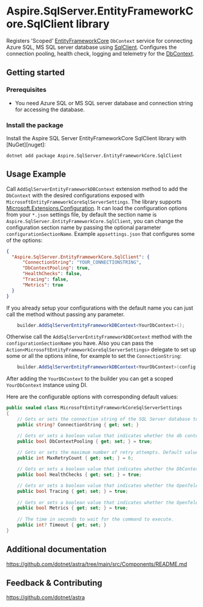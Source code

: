 # Aspire.SqlServer.EntityFrameworkCore.SqlClient library

Registers 'Scoped' [EntityFrameworkCore](https://learn.microsoft.com/en-us/ef/core/) `DbContext` service for connecting Azure SQL, MS SQL server database using [SqlClient](https://learn.microsoft.com/dotnet/api/microsoft.data.sqlclient). Configures the connection pooling, health check, logging and telemetry for the [DbContext](https://learn.microsoft.com/dotnet/api/microsoft.entityframeworkcore.dbcontext).

## Getting started

### Prerequisites

- You need Azure SQL or MS SQL server database and connection string for accessing the database.

### Install the package

Install the Aspire SQL Server EntityFrameworkCore SqlClient library with [NuGet][nuget]:

```dotnetcli
dotnet add package Aspire.SqlServer.EntityFrameworkCore.SqlClient
```

## Usage Example

Call `AddSqlServerEntityFrameworkDBContext` extension method to add the `DbContext`  with the desired configurations exposed with `MicrosoftEntityFrameworkCoreSqlServerSettings`. The library supports [Microsoft.Extensions.Configuration](https://learn.microsoft.com/dotnet/api/microsoft.extensions.configuration). It can load the configuration options from your `*.json` settings file, by default the section name is `Aspire.SqlServer.EntityFrameworkCore.SqlClient`, you can change the configuration section name by passing the optional parameter `configurationSectionName`. Example `appsettings.json` that configures some of the options:

```json
{
  "Aspire.SqlServer.EntityFrameworkCore.SqlClient": {
      "ConnectionString": "YOUR_CONNECTIONSTRING",
      "DbContextPooling": true,
      "HealthChecks": false,
      "Tracing": false,
      "Metrics": true
  }
}
```

 If you already setup your configurations with the default name you can just call the method without passing any parameter.

```cs
    builder.AddSqlServerEntityFrameworkDBContext<YourDbContext>();
```

Otherwise call the `AddSqlServerEntityFrameworkDBContext` method with the `configurationSectionName` you have. Also you can pass the `Action<MicrosoftEntityFrameworkCoreSqlServerSettings>` delegate to set up some or all the options inline, for example to set the `ConnectionString`:

```cs
    builder.AddSqlServerEntityFrameworkDBContext<YourDbContext>(config => config.ConnectionString = "YOUR_CONNECTIONSTRING");
```

After adding the `YourDbContext` to the builder you can get a scoped `YourDbContext` instance using DI.

Here are the configurable options with corresponding default values:

```cs
public sealed class MicrosoftEntityFrameworkCoreSqlServerSettings
{
    // Gets or sets the connection string of the SQL Server database to connect to. Note that this is the only option that is required to set.
    public string? ConnectionString { get; set; }

    // Gets or sets a boolean value that indicates whether the db context will be pooled or explicitly created every time it's requested.
    public bool DbContextPooling { get; set; } = true;
	
    // Gets or sets the maximum number of retry attempts. Default value is 6, set it to 0 to disable the retry mechanism.
    public int MaxRetryCount { get; set; } = 6;

    // Gets or sets a boolean value that indicates whether the DbContext health check is enabled or not.
    public bool HealthChecks { get; set; } = true;

    // Gets or sets a boolean value that indicates whether the OpenTelemetry tracing is enabled or not.
    public bool Tracing { get; set; } = true;
	
    // Gets or sets a boolean value that indicates whether the OpenTelemetry metrics are enabled or not.
    public bool Metrics { get; set; } = true;
	
    // The time in seconds to wait for the command to execute.
    public int? Timeout { get; set; }
}
```

## Additional documentation

https://github.com/dotnet/astra/tree/main/src/Components/README.md

## Feedback & Contributing

https://github.com/dotnet/astra
